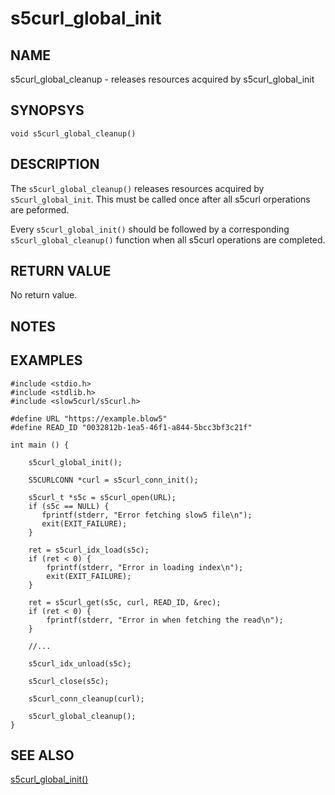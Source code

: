 # s5curl_global_init

## NAME
s5curl_global_cleanup - releases resources acquired by s5curl_global_init

## SYNOPSYS
`void s5curl_global_cleanup()`

## DESCRIPTION
The `s5curl_global_cleanup()` releases resources acquired by `s5curl_global_init`. This must be called once after all s5curl orperations are peformed.

Every `s5curl_global_init()` should be followed by a corresponding `s5curl_global_cleanup()` function when all s5curl operations are completed.

## RETURN VALUE
No return value.

## NOTES

## EXAMPLES
```
#include <stdio.h>
#include <stdlib.h>
#include <slow5curl/s5curl.h>

#define URL "https://example.blow5"
#define READ_ID "0032812b-1ea5-46f1-a844-5bcc3bf3c21f"

int main () {

    s5curl_global_init();

    S5CURLCONN *curl = s5curl_conn_init();

    s5curl_t *s5c = s5curl_open(URL);
    if (s5c == NULL) {
       fprintf(stderr, "Error fetching slow5 file\n");
       exit(EXIT_FAILURE);
    }

    ret = s5curl_idx_load(s5c);
    if (ret < 0) {
        fprintf(stderr, "Error in loading index\n");
        exit(EXIT_FAILURE);
    }

    ret = s5curl_get(s5c, curl, READ_ID, &rec);
    if (ret < 0) {
        fprintf(stderr, "Error in when fetching the read\n");
    }

    //...

    s5curl_idx_unload(s5c);

    s5curl_close(s5c);

    s5curl_conn_cleanup(curl);

    s5curl_global_cleanup();
}
```

## SEE ALSO
[s5curl_global_init()](s5curl_global_init.md)